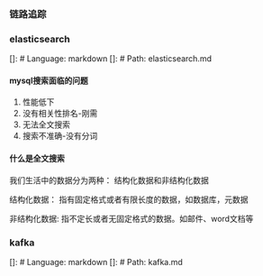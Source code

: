 ### 链路追踪



### elasticsearch
[]: # Language: markdown
[]: # Path: elasticsearch.md
#### mysql搜索面临的问题
1. 性能低下
2. 没有相关性排名-刚需
3. 无法全文搜索
4. 搜索不准确-没有分词

#### 什么是全文搜索
我们生活中的数据分为两种： 结构化数据和非结构化数据

结构化数据： 指有固定格式或者有限长度的数据，如数据库，元数据

非结构化数据: 指不定长或者无固定格式的数据。如邮件、word文档等




### kafka
[]: # Language: markdown
[]: # Path: kafka.md